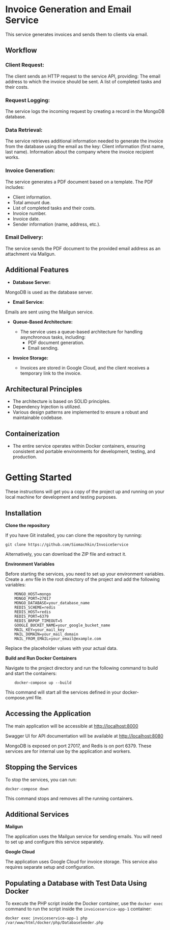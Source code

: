 # Invoice Generation and Email Service

This service generates invoices and sends them to clients via email.

## Workflow

### Client Request:

The client sends an HTTP request to the service API, providing:
The email address to which the invoice should be sent.
A list of completed tasks and their costs.

### Request Logging:

The service logs the incoming request by creating a record in the MongoDB database.

### Data Retrieval:

The service retrieves additional information needed to generate the invoice from the database using the email as the key:
Client information (first name, last name).
Information about the company where the invoice recipient works.

### Invoice Generation:

The service generates a PDF document based on a template. The PDF includes:
  - Client information.
  - Total amount due.
  - List of completed tasks and their costs.
  - Invoice number.
  - Invoice date.
  - Sender information (name, address, etc.).

### Email Delivery:

The service sends the PDF document to the provided email address as an attachment via Mailgun.

## Additional Features

- **Database Server:**

MongoDB is used as the database server.

- **Email Service:**

Emails are sent using the Mailgun service.

- **Queue-Based Architecture:**

  - The service uses a queue-based architecture for handling asynchronous tasks, including:
    - PDF document generation.
    - Email sending.

- **Invoice Storage:**
  - Invoices are stored in Google Cloud, and the client receives a temporary link to the invoice.

## Architectural Principles

- The architecture is based on SOLID principles.
- Dependency Injection is utilized.
- Various design patterns are implemented to ensure a robust and maintainable codebase.

## Containerization

- The entire service operates within Docker containers, ensuring consistent and portable environments for development, testing, and production.

# Getting Started

These instructions will get you a copy of the project up and running on your local machine for development and testing purposes.

## Installation

**Clone the repository**

If you have Git installed, you can clone the repository by running:

```shell
git clone https://github.com/Siomachkin/InvoiceService
```

Alternatively, you can download the ZIP file and extract it.

**Environment Variables**

Before starting the services, you need to set up your environment variables. Create a .env file in the root directory of the project and add the following variables:

```shell
    MONGO_HOST=mongo
    MONGO_PORT=27017
    MONGO_DATABASE=your_database_name
    REDIS_SCHEME=redis
    REDIS_HOST=redis
    REDIS_PORT=6379
    REDIS_BRPOP_TIMEOUT=5
    GOOGLE_BUCKET_NAME=your_google_bucket_name
    MAIL_KEY=your_mail_key
    MAIL_DOMAIN=your_mail_domain
    MAIL_FROM_EMAIL=your_email@example.com
```

Replace the placeholder values with your actual data.

**Build and Run Docker Containers**

Navigate to the project directory and run the following command to build and start the containers:

```shell
    docker-compose up --build
```    

This command will start all the services defined in your docker-compose.yml file.

## Accessing the Application

The main application will be accessible at [http://localhost:8000](http://localhost:8000)

Swagger UI for API documentation will be available at [http://localhost:8080](http://localhost:8080)

MongoDB is exposed on port 27017, and Redis is on port 6379. These services are for internal use by the application and workers.

## Stopping the Services

To stop the services, you can run:

```shell
docker-compose down
```

This command stops and removes all the running containers.

## Additional Services

**Mailgun**

The application uses the Mailgun service for sending emails. You will need to set up and configure this service separately.

**Google Cloud**

The application uses Google Cloud for invoice storage. This service also requires separate setup and configuration.

## Populating a Database with Test Data Using Docker

To execute the PHP script inside the Docker container, use the `docker exec` command to run the script inside the `invoiceservice-app-1` container:

```shell
docker exec invoiceservice-app-1 php /var/www/html/docker/php/DatabaseSeeder.php
```